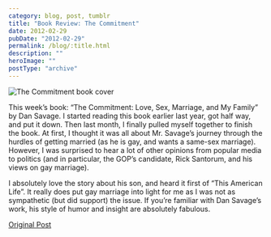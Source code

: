 ```yaml
---
category: blog, post, tumblr
title: "Book Review: The Commitment"
date: 2012-02-29
pubDate: "2012-02-29"
permalink: /blog/:title.html
description: ""
heroImage: ""
postType: "archive"
---
```


![The Commitment book cover](http://68.media.tumblr.com/tumblr_lznp1q47Op1qz81kho1_400.jpg)

This week’s book: “The Commitment: Love, Sex, Marriage, and My Family” by Dan Savage. I started reading this book earlier last year, got half way, and put it down. Then last month, I finally pulled myself together to finish the book. At first, I thought it was all about Mr. Savage’s journey through the hurdles of getting married (as he is gay, and wants a same-sex marriage). However, I was surprised to hear a lot of other opinions from popular media to politics (and in particular, the GOP’s candidate, Rick Santorum, and his views on gay marriage).

I absolutely love the story about his son, and heard it first of “This American Life”. It really does put gay marriage into light for me as I was not as sympathetic (but did support) the issue. If you’re familiar with Dan Savage’s work, his style of humor and insight are absolutely fabulous.

[Original Post](http://jermspeaks.com/post/18500673020/this-weeks-book-the-commitment-love-sex)

